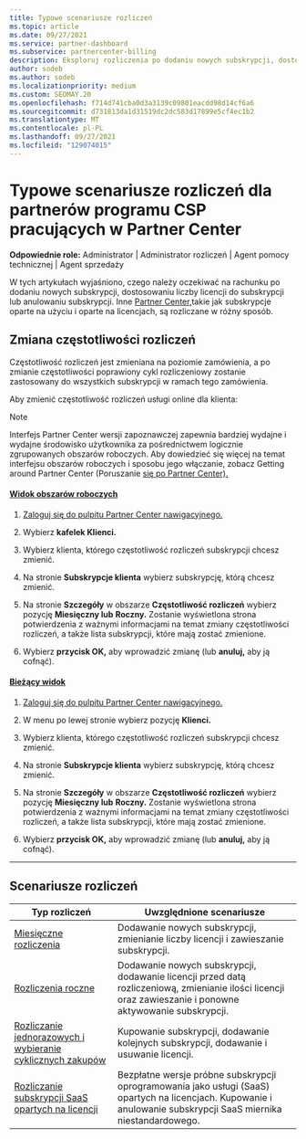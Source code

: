 ```yaml
---
title: Typowe scenariusze rozliczeń
ms.topic: article
ms.date: 09/27/2021
ms.service: partner-dashboard
ms.subservice: partnercenter-billing
description: Eksploruj rozliczenia po dodaniu nowych subskrypcji, dostosowaniu liczby licencji lub anulowaniu subskrypcji. Zobacz, czym różnią się subskrypcje oparte na użyciu i na licencjach.
author: sodeb
ms.author: sodeb
ms.localizationpriority: medium
ms.custom: SEOMAY.20
ms.openlocfilehash: f714d741cba0d3a3139c09801eacdd98d14cf6a6
ms.sourcegitcommit: d731813da1d31519dc2dc583d17899e5cf4ec1b2
ms.translationtype: MT
ms.contentlocale: pl-PL
ms.lasthandoff: 09/27/2021
ms.locfileid: "129074015"
---
```

# <a name="common-billing-scenarios-for-csp-program-partners-working-in-partner-center"></a>Typowe scenariusze rozliczeń dla partnerów programu CSP pracujących w Partner Center

**Odpowiednie role:** Administrator | Administrator rozliczeń | Agent pomocy technicznej | Agent sprzedaży

W tych artykułach wyjaśniono, czego należy oczekiwać na rachunku po dodaniu nowych subskrypcji, dostosowaniu liczby licencji do subskrypcji lub anulowaniu subskrypcji. Inne [Partner Center,](./billing-basics.md)takie jak subskrypcje oparte na użyciu i oparte na licencjach, są rozliczane w różny sposób.

## <a name="change-billing-frequency"></a>Zmiana częstotliwości rozliczeń

Częstotliwość rozliczeń jest zmieniana na poziomie zamówienia, a po zmianie częstotliwości poprawiony cykl rozliczeniowy zostanie zastosowany do wszystkich subskrypcji w ramach tego zamówienia.

Aby zmienić częstotliwość rozliczeń usługi online dla klienta:

> [!NOTE]
> Interfejs Partner Center wersji zapoznawczej zapewnia bardziej wydajne i wydajne środowisko użytkownika za pośrednictwem logicznie zgrupowanych obszarów roboczych. Aby dowiedzieć się więcej na temat interfejsu obszarów roboczych i sposobu jego włączanie, zobacz Getting around Partner Center (Poruszanie [się po Partner Center).](get-around-partner-center.md#turn-workspaces-on-and-off)

#### <a name="workspaces-view"></a>[Widok obszarów roboczych](#tab/workspaces-view)

1. [Zaloguj się do pulpitu Partner Center nawigacyjnego.](https://partner.microsoft.com/dashboard/home)

2. Wybierz **kafelek Klienci.**

3. Wybierz klienta, którego częstotliwość rozliczeń subskrypcji chcesz zmienić.

4. Na stronie **Subskrypcje klienta** wybierz subskrypcję, którą chcesz zmienić.

5. Na stronie **Szczegóły** w obszarze **Częstotliwość rozliczeń** wybierz pozycję **Miesięczny lub** **Roczny.** Zostanie wyświetlona strona potwierdzenia z ważnymi informacjami na temat zmiany częstotliwości rozliczeń, a także lista subskrypcji, które mają zostać zmienione.

6. Wybierz **przycisk OK,** aby wprowadzić zmianę (lub **anuluj,** aby ją cofnąć).

#### <a name="current-view"></a>[Bieżący widok](#tab/current-view)

1. [Zaloguj się do pulpitu Partner Center nawigacyjnego.](https://partner.microsoft.com/dashboard/home)

2. W menu po lewej stronie wybierz pozycję **Klienci.**

3. Wybierz klienta, którego częstotliwość rozliczeń subskrypcji chcesz zmienić.

4. Na stronie **Subskrypcje klienta** wybierz subskrypcję, którą chcesz zmienić.

5. Na stronie **Szczegóły** w obszarze **Częstotliwość rozliczeń** wybierz pozycję **Miesięczny lub** **Roczny.** Zostanie wyświetlona strona potwierdzenia z ważnymi informacjami na temat zmiany częstotliwości rozliczeń, a także lista subskrypcji, które mają zostać zmienione.

6. Wybierz **przycisk OK,** aby wprowadzić zmianę (lub **anuluj,** aby ją cofnąć).

* * *

## <a name="billing-scenarios"></a>Scenariusze rozliczeń

| Typ rozliczeń | Uwzględnione scenariusze |
| --------------- | ----------------- |
| [Miesięczne rozliczenia](common-billing-scenarios-monthly.md) | Dodawanie nowych subskrypcji, zmienianie liczby licencji i zawieszanie subskrypcji. |
| [Rozliczenia roczne](common-billing-scenarios-annual.md) | Dodawanie nowych subskrypcji, dodawanie licencji przed datą rozliczeniową, zmienianie ilości licencji oraz zawieszanie i ponowne aktywowanie subskrypcji. |
| [Rozliczanie jednorazowych i wybieranie cyklicznych zakupów](common-billing-scenarios-onetime-recurring.md) | Kupowanie subskrypcji, dodawanie kolejnych subskrypcji, dodawanie i usuwanie licencji. |
| [Rozliczanie subskrypcji SaaS opartych na licencji](common-billing-scenarios-saas.md) | Bezpłatne wersje próbne subskrypcji oprogramowania jako usługi (SaaS) opartych na licencjach. Kupowanie i anulowanie subskrypcji SaaS miernika niestandardowego. |